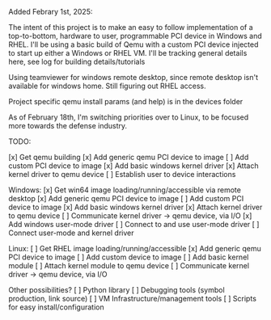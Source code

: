 Added Febrary 1st, 2025:

The intent of this project is to make an easy to follow implementation of a top-to-bottom, hardware to user, programmable PCI device in Windows and RHEL. I'll be using a basic build of Qemu with a custom PCI device injected to start up either a Windows or RHEL VM.  I'll be tracking general details here, see log for building details/tutorials

Using teamviewer for windows remote desktop, since remote desktop isn't available for windows home. Still figuring out RHEL access. 

Project specific qemu install params (and help) is in the devices folder

As of February 18th, I'm switching priorities over to Linux, to be focused more towards the defense industry. 

TODO:

[x] Get qemu building 
[x] Add generic qemu PCI device to image
[ ] Add custom PCI device to image
[x] Add basic windows kernel driver
[x] Attach kernel driver to qemu device
[ ] Establish user to device interactions

Windows:
[x] Get win64 image loading/running/accessible via remote desktop
[x] Add generic qemu PCI device to image
[ ] Add custom PCI device to image
[x] Add basic windows kernel driver
[x] Attach kernel driver to qemu device
[ ] Communicate kernel driver -> qemu device, via I/O
[x] Add windows user-mode driver
[ ] Connect to and use user-mode driver
[ ] Connect user-mode and kernel driver

Linux: 
[ ] Get RHEL image loading/running/accessible
[x] Add generic qemu PCI device to image
[ ] Add custom device to image
[ ] Add basic kernel module
[ ] Attach kernel module to qemu device
[ ] Communicate kernel driver -> qemu device, via I/O

Other possibilities?
[ ] Python library
[ ] Debugging tools (symbol production, link source)
[ ] VM Infrastructure/management tools
[ ] Scripts for easy install/configuration
